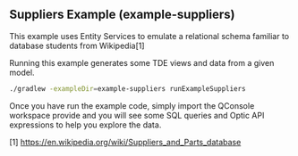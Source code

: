 Suppliers Example (example-suppliers)
-------------------------------------

This example uses Entity Services to emulate a relational schema familiar to database students from Wikipedia[1]

Running this example generates some TDE views and data from a given model.

```bash
./gradlew -exampleDir=example-suppliers runExampleSuppliers
```

Once you have run the example code, simply import the QConsole workspace
provide and you will see some SQL queries and Optic API expressions to help
you explore the data.


[1] https://en.wikipedia.org/wiki/Suppliers_and_Parts_database


